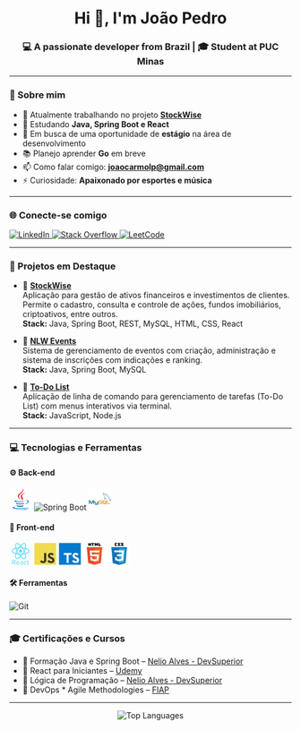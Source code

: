 <h1 align="center">Hi 👋, I'm João Pedro</h1>
<h3 align="center">💻 A passionate developer from Brazil | 🎓 Student at PUC Minas</h3>

---

### 📍 Sobre mim

- 🔭 Atualmente trabalhando no projeto [**StockWise**](https://github.com/joaopcarmo/StockWise)  
- 🌱 Estudando **Java, Spring Boot e React**  
- 👀 Em busca de uma oportunidade de **estágio** na área de desenvolvimento  
- 📚 Planejo aprender **Go** em breve  
- 📫 Como falar comigo: **joaocarmolp@gmail.com**  
- ⚡ Curiosidade: **Apaixonado por esportes e música**

---

### 🌐 Conecte-se comigo

<p align="left">
  <a href="https://linkedin.com/in/joaopcarmo" target="blank">
    <img src="https://raw.githubusercontent.com/rahuldkjain/github-profile-readme-generator/master/src/images/icons/Social/linked-in-alt.svg" alt="LinkedIn" width="30" height="30"/>
  </a>
  <a href="https://stackoverflow.com/users/23029584/jcarmo" target="blank">
    <img src="https://raw.githubusercontent.com/rahuldkjain/github-profile-readme-generator/master/src/images/icons/Social/stack-overflow.svg" alt="Stack Overflow" width="30" height="30"/>
  </a>
  <a href="https://www.leetcode.com/joaocarmo" target="blank">
    <img src="https://raw.githubusercontent.com/rahuldkjain/github-profile-readme-generator/master/src/images/icons/Social/leet-code.svg" alt="LeetCode" width="30" height="30"/>
  </a>
</p>

---

### 🚀 Projetos em Destaque

- 🔹 [**StockWise**](https://github.com/joaopcarmo/StockWise)  
  Aplicação para gestão de ativos financeiros e investimentos de clientes.  
  Permite o cadastro, consulta e controle de ações, fundos imobiliários, criptoativos, entre outros.  
  **Stack:** Java, Spring Boot, REST, MySQL, HTML, CSS, React

- 🔹 [**NLW Events**](https://github.com/joaopcarmo/Nlw-Events)  
  Sistema de gerenciamento de eventos com criação, administração e sistema de inscrições com indicações e ranking.   
  **Stack:** Java, Spring Boot, MySQL

- 🔹 [**To-Do List**](https://github.com/joaopcarmo/To-Do-List)  
  Aplicação de linha de comando para gerenciamento de tarefas (To-Do List) com menus interativos via terminal.    
  **Stack:** JavaScript, Node.js


---

### 💻 Tecnologias e Ferramentas

#### ⚙️ Back-end
<p>
  <img src="https://raw.githubusercontent.com/devicons/devicon/master/icons/java/java-original.svg" alt="Java" width="40" height="40"/>
  <img src="https://www.vectorlogo.zone/logos/springio/springio-icon.svg" alt="Spring Boot" width="40" height="40"/>
  <img src="https://raw.githubusercontent.com/devicons/devicon/master/icons/mysql/mysql-original-wordmark.svg" alt="MySQL" width="40" height="40"/>
</p>

#### 🎨 Front-end
<p>
  <img src="https://raw.githubusercontent.com/devicons/devicon/master/icons/react/react-original-wordmark.svg" alt="React" width="40" height="40"/>
  <img src="https://raw.githubusercontent.com/devicons/devicon/master/icons/javascript/javascript-original.svg" alt="JavaScript" width="40" height="40"/>
  <img src="https://raw.githubusercontent.com/devicons/devicon/master/icons/typescript/typescript-original.svg" alt="TypeScript" width="40" height="40"/>
  <img src="https://raw.githubusercontent.com/devicons/devicon/master/icons/html5/html5-original-wordmark.svg" alt="HTML5" width="40" height="40"/>
  <img src="https://raw.githubusercontent.com/devicons/devicon/master/icons/css3/css3-original-wordmark.svg" alt="CSS3" width="40" height="40"/>
</p>

#### 🛠️ Ferramentas
<p>
  <img src="https://www.vectorlogo.zone/logos/git-scm/git-scm-icon.svg" alt="Git" width="40" height="40"/>
</p>

---

### 🎓 Certificações e Cursos

- 🏅 Formação Java e Spring Boot – [Nelio Alves - DevSuperior](https://www.udemy.com/)  
- 🏅 React para Iniciantes – [Udemy](https://www.udemy.com/)  
- 🏅 Lógica de Programação – [Nelio Alves - DevSuperior](https://devsuperior.com.br/colecao-fundamentos-de-programacao)  
- 🏅 DevOps * Agile Methodologies – [FIAP](https://www.fiap.com.br/)

---



<p align="center">
  <img src="https://github-readme-stats.vercel.app/api/top-langs?username=joaopcarmo&show_icons=true&locale=en&layout=compact" alt="Top Languages" />
</p>
